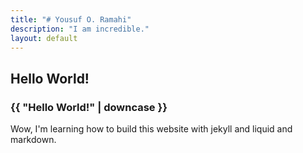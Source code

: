 ```yaml
---
title: "# Yousuf O. Ramahi"
description: "I am incredible."
layout: default
---
```


## Hello World!
### {{ "Hello World!" | downcase }}
Wow, I'm learning how to build this website with jekyll and liquid and markdown.